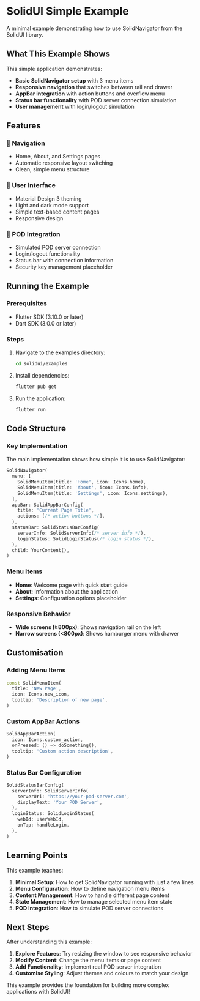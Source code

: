 # SolidUI Simple Example

A minimal example demonstrating how to use SolidNavigator from the SolidUI library.

## What This Example Shows

This simple application demonstrates:

- **Basic SolidNavigator setup** with 3 menu items
- **Responsive navigation** that switches between rail and drawer
- **AppBar integration** with action buttons and overflow menu
- **Status bar functionality** with POD server connection simulation
- **User management** with login/logout simulation

## Features

### 🧭 Navigation
- Home, About, and Settings pages
- Automatic responsive layout switching
- Clean, simple menu structure

### 📱 User Interface
- Material Design 3 theming
- Light and dark mode support
- Simple text-based content pages
- Responsive design

### 🔗 POD Integration
- Simulated POD server connection
- Login/logout functionality
- Status bar with connection information
- Security key management placeholder

## Running the Example

### Prerequisites
- Flutter SDK (3.10.0 or later)
- Dart SDK (3.0.0 or later)

### Steps
1. Navigate to the examples directory:
   ```bash
   cd solidui/examples
   ```

2. Install dependencies:
   ```bash
   flutter pub get
   ```

3. Run the application:
   ```bash
   flutter run
   ```

## Code Structure

### Key Implementation

The main implementation shows how simple it is to use SolidNavigator:

```dart
SolidNavigator(
  menu: [
    SolidMenuItem(title: 'Home', icon: Icons.home),
    SolidMenuItem(title: 'About', icon: Icons.info),
    SolidMenuItem(title: 'Settings', icon: Icons.settings),
  ],
  appBar: SolidAppBarConfig(
    title: 'Current Page Title',
    actions: [/* action buttons */],
  ),
  statusBar: SolidStatusBarConfig(
    serverInfo: SolidServerInfo(/* server info */),
    loginStatus: SolidLoginStatus(/* login status */),
  ),
  child: YourContent(),
)
```

### Menu Items
- **Home**: Welcome page with quick start guide
- **About**: Information about the application
- **Settings**: Configuration options placeholder

### Responsive Behavior
- **Wide screens (≥800px)**: Shows navigation rail on the left
- **Narrow screens (<800px)**: Shows hamburger menu with drawer

## Customisation

### Adding Menu Items
```dart
const SolidMenuItem(
  title: 'New Page',
  icon: Icons.new_icon,
  tooltip: 'Description of new page',
)
```

### Custom AppBar Actions
```dart
SolidAppBarAction(
  icon: Icons.custom_action,
  onPressed: () => doSomething(),
  tooltip: 'Custom action description',
)
```

### Status Bar Configuration
```dart
SolidStatusBarConfig(
  serverInfo: SolidServerInfo(
    serverUri: 'https://your-pod-server.com',
    displayText: 'Your POD Server',
  ),
  loginStatus: SolidLoginStatus(
    webId: userWebId,
    onTap: handleLogin,
  ),
)
```

## Learning Points

This example teaches:

1. **Minimal Setup**: How to get SolidNavigator running with just a few lines
2. **Menu Configuration**: How to define navigation menu items
3. **Content Management**: How to handle different page content
4. **State Management**: How to manage selected menu item state
5. **POD Integration**: How to simulate POD server connections

## Next Steps

After understanding this example:

1. **Explore Features**: Try resizing the window to see responsive behavior
2. **Modify Content**: Change the menu items or page content
3. **Add Functionality**: Implement real POD server integration
4. **Customise Styling**: Adjust themes and colours to match your design

This example provides the foundation for building more complex applications with SolidUI!
